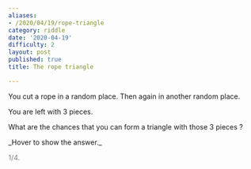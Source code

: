 ```yaml
---
aliases:
- /2020/04/19/rope-triangle
category: riddle
date: '2020-04-19'
difficulty: 2
layout: post
published: true
title: The rope triangle

---
```


You cut a rope in a random place. Then again in another random place. 

You are left with 3 pieces. 

What are the chances that you can form a triangle with those 3 pieces ?


<div markdown="1" class='answer-title'>_Hover to show the answer._
</div>
<div class='answer-wrapper'>
<div markdown="1" class='answer' style="color: grey">

1/4. 


</div>
</div>